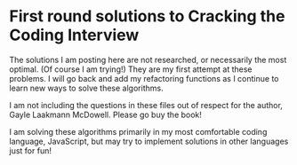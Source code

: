 # First round solutions to Cracking the Coding Interview

The solutions I am posting here are not researched, or necessarily the most optimal. (Of course I am trying!) They are my first attempt at these problems. I will go back and add my refactoring functions as I continue to learn new ways to solve these algorithms.

I am not including the questions in these files out of respect for the author, Gayle Laakmann McDowell. Please go buy the book!

I am solving these algorithms primarily in my most comfortable coding language, JavaScript, but may try to implement solutions in other languages just for fun!
